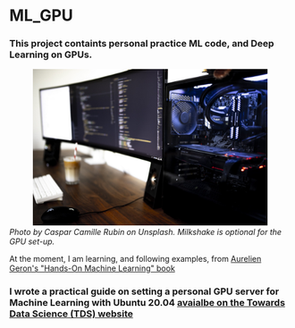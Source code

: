 # ML_GPU
### This project containts personal practice ML code, and Deep Learning on GPUs.
<div style="text-align:center"><a href=http://www.hep.ucl.ac.uk/~lukicov target="_blank"><img src="docs/gpu.jpeg" height="280"></a></div>
<i>Photo by Caspar Camille Rubin on Unsplash. Milkshake is optional for the GPU set-up.</i>

At the moment, I am learning, and following examples, from <a href=https://www.oreilly.com/library/view/hands-on-machine-learning/9781492032632/ target="_blank">Aurelien Geron's "Hands-On Machine Learning" book</a>

### I wrote a practical guide on setting a personal GPU server for Machine Learning with Ubuntu 20.04 <a href=https://towardsdatascience.com/set-up-of-a-personal-gpu-server-for-machine-learning-with-ubuntu-20-04-100e787105ad target="_blank"> avaialbe on the Towards Data Science (TDS) website</a>
